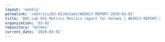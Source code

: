 ```yaml
---
layout: 'weekly'
permalink: '/metrics/D3-AI/Holmes/WEEKLY-REPORT-2020-03-01'
title: 'DAI Lab OSS Metrics Metrics report for Holmes | WEEKLY-REPORT-2020-03-01'
organization: 'D3-AI'
repository: 'Holmes'
current_date: '2020-03-01'
---
```

